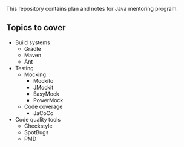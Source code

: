 This repository contains plan and notes for Java mentoring program.

## Topics to cover
- Build systems
    - Gradle
    - Maven
    - Ant
- Testing
    - Mocking
        - Mockito
        - JMockit
        - EasyMock
        - PowerMock
    - Code coverage
        - JaCoCo
- Code quality tools
    - Checkstyle
    - SpotBugs
    - PMD
